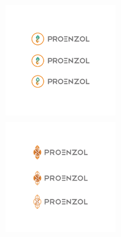 <p>
  <a href="ProEnzol 99d.png"><img src="proenzol-99d-2.png" width="287.5px" height="287.5px" /></a>
</p>
<p>  
<a href="ProEnzol 99d.png"><img src="ProEnzol 99d.png" width="287.5px" height="287.5px" /></a>
</p>
